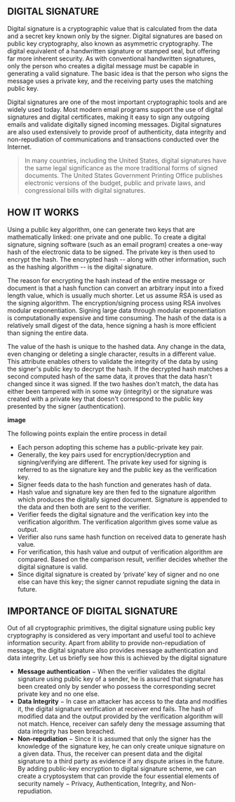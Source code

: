 ## DIGITAL SIGNATURE

Digital signature is a cryptographic value that is calculated from the data and a secret key known only by the signer. Digital signatures are based on public key cryptography, also known as asymmetric cryptography. The digital equivalent of a handwritten signature or stamped seal, but offering far more inherent security. As with conventional handwritten signatures, only the person who creates a digital message must be capable in generating a valid signature. The basic idea is that the person who signs the message uses a private key, and the receiving party uses the matching public key.

Digital signatures are one of the most important cryptographic tools and are widely used today. Most modern email programs support the use of digital signatures and digital certificates, making it easy to sign any outgoing emails and validate digitally signed incoming messages. Digital signatures are also used extensively to provide proof of authenticity, data integrity and non-repudiation of communications and transactions conducted over the Internet.

> In many countries, including the United States, digital signatures have the same legal significance as the more traditional forms of signed documents. The United States Government Printing Office publishes electronic versions of the budget, public and private laws, and congressional bills with digital signatures.

## HOW IT WORKS

Using a public key algorithm, one can generate two keys that are mathematically linked: one private and one public. To create a digital signature, signing software (such as an email program) creates a one-way hash of the electronic data to be signed. The private key is then used to encrypt the hash. The encrypted hash -- along with other information, such as the hashing algorithm -- is the digital signature. 

The reason for encrypting the hash instead of the entire message or document is that a hash function can convert an arbitrary input into a fixed length value, which is usually much shorter. Let us assume RSA is used as the signing algorithm. The encryption/signing process using RSA involves modular exponentiation. Signing large data through modular exponentiation is computationally expensive and time consuming. The hash of the data is a relatively small digest of the data, hence signing a hash is more efficient than signing the entire data.

The value of the hash is unique to the hashed data. Any change in the data, even changing or deleting a single character, results in a different value. This attribute enables others to validate the integrity of the data by using the signer's public key to decrypt the hash. If the decrypted hash matches a second computed hash of the same data, it proves that the data hasn't changed since it was signed. If the two hashes don't match, the data has either been tampered with in some way (integrity) or the signature was created with a private key that doesn't correspond to the public key presented by the signer (authentication).

**image**

The following points explain the entire process in detail
*	Each person adopting this scheme has a public-private key pair.
*	Generally, the key pairs used for encryption/decryption and signing/verifying are different. The private key used for signing is referred to as the signature key and the public key as the verification key.
*	Signer feeds data to the hash function and generates hash of data.
*	Hash value and signature key are then fed to the signature algorithm which produces the digitally signed document. Signature is appended to the data and then both are sent to the verifier.
*	Verifier feeds the digital signature and the verification key into the verification algorithm. The verification algorithm gives some value as output.
*	Verifier also runs same hash function on received data to generate hash value.
*	For verification, this hash value and output of verification algorithm are compared. Based on the comparison result, verifier decides whether the digital signature is valid.
*	Since digital signature is created by ‘private’ key of signer and no one else can have this key; the signer cannot repudiate signing the data in future.

## IMPORTANCE OF DIGITAL SIGNATURE

Out of all cryptographic primitives, the digital signature using public key cryptography is considered as very important and useful tool to achieve information security.
Apart from ability to provide non-repudiation of message, the digital signature also provides message authentication and data integrity. Let us briefly see how this is achieved by the digital signature 
*	**Message authentication** − When the verifier validates the digital signature using public key of a sender, he is assured that signature has been created only by sender who possess the corresponding secret private key and no one else.
*	**Data Integrity** − In case an attacker has access to the data and modifies it, the digital signature verification at receiver end fails. The hash of modified data and the output provided by the verification algorithm will not match. Hence, receiver can safely deny the message assuming that data integrity has been breached.
*	**Non-repudiation** − Since it is assumed that only the signer has the knowledge of the signature key, he can only create unique signature on a given data. Thus, the receiver can present data and the digital signature to a third party as evidence if any dispute arises in the future.
By adding public-key encryption to digital signature scheme, we can create a cryptosystem that can provide the four essential elements of security namely − Privacy, Authentication, Integrity, and Non-repudiation.
